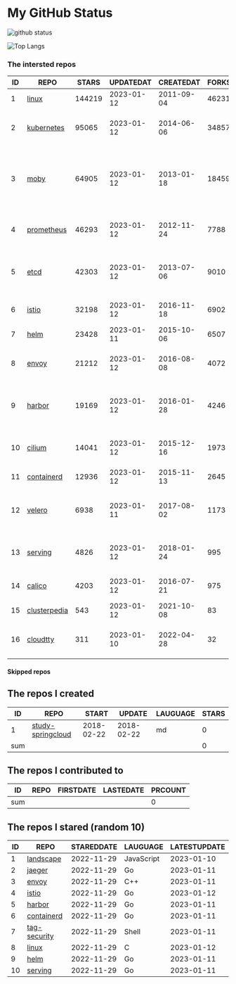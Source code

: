 # My GitHub Status

<img src="https://github-readme-stats-1.yihong0618.vercel.app/api?username=daoqingniu&show_icons=true&&&hide_title=true&count_private=true" alt="github status" />

![Top Langs](https://github-readme-stats-1.yihong0618.vercel.app/api/top-langs/?username=daoqingniu&layout=compact)

<!--START_SECTION:github_repos-->
### The intersted repos
| ID |                              REPO                               | STARS  | UPDATEDAT  | CREATEDAT  | FORKSCOUNT |                                              DESCRIPTIONS                                              |
|----|-----------------------------------------------------------------|--------|------------|------------|------------|--------------------------------------------------------------------------------------------------------|
|  1 | [linux](https://github.com/torvalds/linux)                      | 144219 | 2023-01-12 | 2011-09-04 |      46231 | Linux kernel source tree                                                                               |
|  2 | [kubernetes](https://github.com/kubernetes/kubernetes)          |  95065 | 2023-01-12 | 2014-06-06 |      34857 | Production-Grade Container Scheduling and Management                                                   |
|  3 | [moby](https://github.com/moby/moby)                            |  64905 | 2023-01-12 | 2013-01-18 |      18459 | Moby Project - a collaborative project for the container ecosystem to assemble container-based systems |
|  4 | [prometheus](https://github.com/prometheus/prometheus)          |  46293 | 2023-01-12 | 2012-11-24 |       7788 | The Prometheus monitoring system and time series database.                                             |
|  5 | [etcd](https://github.com/etcd-io/etcd)                         |  42303 | 2023-01-12 | 2013-07-06 |       9010 | Distributed reliable key-value store for the most critical data of a distributed system                |
|  6 | [istio](https://github.com/istio/istio)                         |  32198 | 2023-01-12 | 2016-11-18 |       6902 | Connect, secure, control, and observe services.                                                        |
|  7 | [helm](https://github.com/helm/helm)                            |  23428 | 2023-01-11 | 2015-10-06 |       6507 | The Kubernetes Package Manager                                                                         |
|  8 | [envoy](https://github.com/envoyproxy/envoy)                    |  21212 | 2023-01-12 | 2016-08-08 |       4072 | Cloud-native high-performance edge/middle/service proxy                                                |
|  9 | [harbor](https://github.com/goharbor/harbor)                    |  19169 | 2023-01-12 | 2016-01-28 |       4246 | An open source trusted cloud native registry project that stores, signs, and scans content.            |
| 10 | [cilium](https://github.com/cilium/cilium)                      |  14041 | 2023-01-12 | 2015-12-16 |       1973 | eBPF-based Networking, Security, and Observability                                                     |
| 11 | [containerd](https://github.com/containerd/containerd)          |  12936 | 2023-01-12 | 2015-11-13 |       2645 | An open and reliable container runtime                                                                 |
| 12 | [velero](https://github.com/vmware-tanzu/velero)                |   6938 | 2023-01-11 | 2017-08-02 |       1173 | Backup and migrate Kubernetes applications and their persistent volumes                                |
| 13 | [serving](https://github.com/knative/serving)                   |   4826 | 2023-01-12 | 2018-01-24 |        995 | Kubernetes-based, scale-to-zero, request-driven compute                                                |
| 14 | [calico](https://github.com/projectcalico/calico)               |   4203 | 2023-01-12 | 2016-07-21 |        975 | Cloud native networking and network security                                                           |
| 15 | [clusterpedia](https://github.com/clusterpedia-io/clusterpedia) |    543 | 2023-01-12 | 2021-10-08 |         83 | The Encyclopedia of Kubernetes clusters                                                                |
| 16 | [cloudtty](https://github.com/cloudtty/cloudtty)                |    311 | 2023-01-10 | 2022-04-28 |         32 | A Friendly Kubernetes CloudShell (Web Terminal) !                                                      |



#### Skipped repos
<!--END_SECTION:github_repos-->

<!--START_SECTION:my_github-->
## The repos I created
| ID  |                                 REPO                                 |   START    |   UPDATE   | LAUGUAGE | STARS |
|-----|----------------------------------------------------------------------|------------|------------|----------|-------|
|   1 | [study-springcloud](https://github.com/daoqingniu/study-springcloud) | 2018-02-22 | 2018-02-22 | md       |     0 |
| sum |                                                                      |            |            |          |     0 |

## The repos I contributed to
| ID  | REPO | FIRSTDATE | LASTEDATE | PRCOUNT |
|-----|------|-----------|-----------|---------|
| sum |      |           |           |       0 |

## The repos I stared (random 10)
| ID |                          REPO                          | STAREDDATE |  LAUGUAGE  | LATESTUPDATE |
|----|--------------------------------------------------------|------------|------------|--------------|
|  1 | [landscape](https://github.com/cncf/landscape)         | 2022-11-29 | JavaScript | 2023-01-10   |
|  2 | [jaeger](https://github.com/jaegertracing/jaeger)      | 2022-11-29 | Go         | 2023-01-11   |
|  3 | [envoy](https://github.com/envoyproxy/envoy)           | 2022-11-29 | C++        | 2023-01-11   |
|  4 | [istio](https://github.com/istio/istio)                | 2022-11-29 | Go         | 2023-01-12   |
|  5 | [harbor](https://github.com/goharbor/harbor)           | 2022-11-29 | Go         | 2023-01-11   |
|  6 | [containerd](https://github.com/containerd/containerd) | 2022-11-29 | Go         | 2023-01-11   |
|  7 | [tag-security](https://github.com/cncf/tag-security)   | 2022-11-29 | Shell      | 2023-01-11   |
|  8 | [linux](https://github.com/torvalds/linux)             | 2022-11-29 | C          | 2023-01-12   |
|  9 | [helm](https://github.com/helm/helm)                   | 2022-11-29 | Go         | 2023-01-11   |
| 10 | [serving](https://github.com/knative/serving)          | 2022-11-29 | Go         | 2023-01-11   |

<!--END_SECTION:my_github-->
